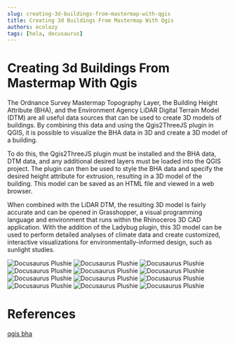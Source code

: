 ```yaml
---
slug: creating-3d-buildings-from-mastermap-with-qgis
title: Creating 3d Buildings From Mastermap With Qgis
authors: ecolazy
tags: [hola, docusaurus]
---
```


# Creating 3d Buildings From Mastermap With Qgis

The Ordnance Survey Mastermap Topography Layer, the Building Height Attribute (BHA), and the Environment Agency LiDAR Digital Terrain Model (DTM) are all useful data sources that can be used to create 3D models of buildings. By combining this data and using the Qgis2ThreeJS plugin in QGIS, it is possible to visualize the BHA data in 3D and create a 3D model of a building.

To do this, the Qgis2ThreeJS plugin must be installed and the BHA data, DTM data, and any additional desired layers must be loaded into the QGIS project. The plugin can then be used to style the BHA data and specify the desired height attribute for extrusion, resulting in a 3D model of the building. This model can be saved as an HTML file and viewed in a web browser.

When combined with the LiDAR DTM, the resulting 3D model is fairly accurate and can be opened in Grasshopper, a visual programming language and environment that runs within the Rhinoceros 3D CAD application. With the addition of the Ladybug plugin, this 3D model can be used to perform detailed analyses of climate data and create customized, interactive visualizations for environmentally-informed design, such as sunlight studies.

![Docusaurus Plushie](/img/bha-1.png)
![Docusaurus Plushie](/img/bha-2.png)
![Docusaurus Plushie](/img/bha-3.png)
![Docusaurus Plushie](/img/bha-4.png)
![Docusaurus Plushie](/img/bha-5.png)
![Docusaurus Plushie](/img/bha-6.png)
![Docusaurus Plushie](/img/bha-7.png)
![Docusaurus Plushie](/img/bha-8.png)
![Docusaurus Plushie](/img/bha-9.png)
![Docusaurus Plushie](/img/bha-10.png)
![Docusaurus Plushie](/img/bha-11.png)
![Docusaurus Plushie](/img/bha-12.png)


# References
[qgis bha](https://digimap.edina.ac.uk/help/gis/qgis/qgis_bha/)

